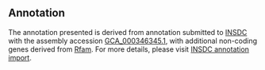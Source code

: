 

Annotation
----------

The annotation presented is derived from annotation submitted to
[INSDC](http://www.insdc.org) with the assembly accession
[GCA\_000346345.1](http://www.ebi.ac.uk/ena/data/view/GCA_000346345.1),
with additional non-coding genes derived from
[Rfam](http://rfam.xfam.org/). For more details, please visit [INSDC
annotation
import](http://ensemblgenomes.org/info/data/insdc_annotation).
